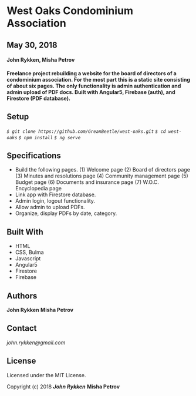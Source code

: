 # West Oaks Condominium Association

## May 30, 2018

#### John Rykken, Misha Petrov

#### Freelance project rebuilding a website for the board of directors of a condominium association. For the most part this is a static site consisting of about six pages. The only functionality is admin authentication and admin upload of PDF docs. Built with Angular5, Firebase (auth), and Firestore (PDF database).       

## Setup

_`$ git clone https://github.com/GreanBeetle/west-oaks.git`_
_`$ cd west-oaks`_
_`$ npm install`_
_`$ ng serve`_

## Specifications

* Build the following pages. (1) Welcome page (2) Board of directors page (3) Minutes and resolutions page (4) Community management page (5) Budget page (6) Documents and insurance page (7) W.O.C. Encyclopedia page  
* Link app with Firestore database.
* Admin login, logout  functionality.
* Allow admin to upload PDFs.
* Organize, display PDFs by date, category.

## Built With

* HTML
* CSS, Bulma
* Javascript
* Angular5
* Firestore
* Firebase

## Authors

**John Rykken** **Misha Petrov**

## Contact

_john.rykken@gmail.com_

## License

Licensed under the MIT License.

  <!-- ## Acknowledgments -->

Copyright (c) 2018 **_John Rykken_** **Misha Petrov**
